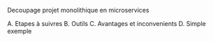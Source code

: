 Decoupage projet monolithique en microservices 

A. Etapes à suivres
B. Outils
C. Avantages et inconvenients
D. Simple exemple
